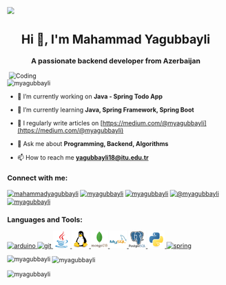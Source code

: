 <img src="https://lh3.googleusercontent.com/uLsOJxBuewCN0Ojld9SqmmhDZLbOzMcBha96wC24F03kVfUoRaMlBPbDVZ_Xx0-U1mFazFTEHm2ncYTIY0SLh-ry6LoGBewlm3hLECsmiv6GjasqxEjKZ0fRRijqpMrWNucAkXmOYuEcou2XhfvAtkivoIanMEmw-C3tr2Q8sSO54FrWqoIqXPjaQmATfjMPGxHx28uuz4UKLPVL04woD5VMfDwr5s03DgpTY_AvY3a-SotdpBEkknjhG1QgEsNKUtqI-ZmrbDWj4A_OsmmM6az-JIFXjVRroGkGUUw1LL2QYAfwCsYNV70QQDDSqxlBfsgKhbV-TGlqC-UwngwyJvgayD2hWw7Fz-dCM96P6XyACRfq6g8M8zcor0PcA7QmZy4K90E5n9dXEv5lJJOd1uqgdobnqAIMECJNB2V987F1y_AbzvuqsMidV4Vtq6Z4FAVvvvr_G-pdT1QrMDlsk99aTPeKvGRf3zyW0GEW29jtkj3jvfKwLwWg65S_eAlP8qIXnW0FefQh6sAqLAPc2R35ZAII6D3o7HDFa7ggZhovLVXOw460t8JqlH3EvjXlDmfTe6PXf8zhfdmKJTtoVF_w8naUMYbYXpV6G8vl56l_GwdTPfuV9ELSWPi2MRbhIQPwm4Kao3lRIezU26tW7hO_XSE-5xl0I__M03I5GJC6a3lEtqQ__1qB2-t1UVrLVSk_LIXxt-G4_NYKfsIN1cckoeKQXPEr6b38Fv9-Oa3RN8gAFEMvj0AN8xWypHHmkGmbPlc_nWvSSEhWjs1inem_MOZoiZvaj61zDCmW8Fi93JyZtkDkgTgNOXH7Yt27vb397oELfRiYU9MKzfVIy1Hn0pjeb_h2PIqpf5SPCMkTA7Fl5jhXx67xd-9U4ug72feV9xso7vx4dzSnDNBlfrd_HISEWvpQb6X8KVlZNfBuEomv=w1850-h555-no?authuser=0">
<h1 align="center">Hi 👋, I'm Mahammad Yagubbayli</h1>
<h3 align="center">A passionate backend developer from Azerbaijan</h3>
<img align="right" alt="Coding" width="500" src="https://lh3.googleusercontent.com/2O088an-a5hQGcp0yT9wb3_4OysfojpQdfnwrJjXRKUbEXAD4mJHzHNlyuCxoKG2Zcb1-YNdsRdzzluh41TT1WUOMXgLUOH5KUykdxPMm08IQYUdFfIAV_po2Ha4L7gLS0YjUm509lQqOUeIh8loZvf9sUDwZ6B7U-byPVRnaZQnkjuUUlobOUthzVQtnTv02X8RiRIhBjkMhGwPD9_IK2nJMFrhVIn4sE-0pFR2CXlHtZ9hLzzHD5fq1Q5HFPPLMfahmUh0E5DYG_fXUb14R9QUTptpEVhPBaW4BBnn65WgofnK6jBQHumxFEZ9BidMI_e8zl3PNMPQo4NhKy-5fqkjCGbrrZWeu76AwclvG7oCiAjwy7-gZi8K8E6wPuP-otc2chQA2_IIl44zrSTgiqdnaZ4Fz3YwkxMWS0cXFmkCkeRI1q7_yteiyO8rbButjX0-ibBTvmfyPYwIHypaAy69V64nUg2n37VVKrK8n6pvRGwhpQy1is7-T4q4mRkxs-XG-5xlri5YaSBbrXIXu0vIf-bb3Nrln25bCl4h6cmvfxWraO4cmw2RpjbbsqDwFMQNKOhni14MsOVwcT9eS1P9EeZRnz3_lvOwAcM2VLvMyZ1ZHyZojqtZqopGTKfdTp3uY9D6T4sQaX6ZEpSFV_Z6WtstaNUeB-UEaGeWUU0vLTPrgI_2iOu5TU2pHn8JETDOiNna58Ox5stBPckf_hBDVuueg-DykVorqgTFISHHz_APCDjGIMdh9iNXgI-wgoR_AcH0jxCWj6H9km1sjNoxgrSv3w43X37w3Deg6ZyiSl7P3HKlGjBKO7vakSQxMlkujf95-7T8k7FkDRHNfl8BdBJP9kiswU964eHm4dhN9UYhEXcb7WcWkEXDq4B8hoiCbR46Ez1W0787fWKpyJ7CuUfjr1nbSsVe8zvVxbibqPQh=w1459-h821-no?authuser=0">

<p align="left"> <img src="https://komarev.com/ghpvc/?username=myagubbayli&label=Profile%20views&color=0e75b6&style=flat" alt="myagubbayli" /> </p>

- 🔭 I’m currently working on **Java - Spring Todo App**

- 🌱 I’m currently learning **Java, Spring Framework, Spring Boot**

- 📝 I regularly write articles on [https://medium.com/@myagubbayli](https://medium.com/@myagubbayli)

- 💬 Ask me about **Programming, Backend, Algorithms**

- 📫 How to reach me **yagubbayli18@itu.edu.tr**


<h3 align="left">Connect with me:</h3>
<p align="left">
<a href="https://linkedin.com/in/mahammadyagubbayli" target="blank"><img align="center" src="https://raw.githubusercontent.com/rahuldkjain/github-profile-readme-generator/master/src/images/icons/Social/linked-in-alt.svg" alt="mahammadyagubbayli" height="30" width="40" /></a>
<a href="https://fb.com/myagubbayli" target="blank"><img align="center" src="https://raw.githubusercontent.com/rahuldkjain/github-profile-readme-generator/master/src/images/icons/Social/facebook.svg" alt="myagubbayli" height="30" width="40" /></a>
<a href="https://instagram.com/myagubbayli" target="blank"><img align="center" src="https://raw.githubusercontent.com/rahuldkjain/github-profile-readme-generator/master/src/images/icons/Social/instagram.svg" alt="myagubbayli" height="30" width="40" /></a>
<a href="https://medium.com/@myagubbayli" target="blank"><img align="center" src="https://raw.githubusercontent.com/rahuldkjain/github-profile-readme-generator/master/src/images/icons/Social/medium.svg" alt="@myagubbayli" height="30" width="40" /></a>
<a href="https://www.hackerrank.com/myagubbayli" target="blank"><img align="center" src="https://raw.githubusercontent.com/rahuldkjain/github-profile-readme-generator/master/src/images/icons/Social/hackerrank.svg" alt="myagubbayli" height="30" width="40" /></a>
</p>

<h3 align="left">Languages and Tools:</h3>
<p align="left"> <a href="https://www.arduino.cc/" target="_blank" rel="noreferrer"> <img src="https://cdn.worldvectorlogo.com/logos/arduino-1.svg" alt="arduino" width="40" height="40"/> </a> <a href="https://git-scm.com/" target="_blank" rel="noreferrer"> <img src="https://www.vectorlogo.zone/logos/git-scm/git-scm-icon.svg" alt="git" width="40" height="40"/> </a> <a href="https://www.java.com" target="_blank" rel="noreferrer"> <img src="https://raw.githubusercontent.com/devicons/devicon/master/icons/java/java-original.svg" alt="java" width="40" height="40"/> </a> <a href="https://www.linux.org/" target="_blank" rel="noreferrer"> <img src="https://raw.githubusercontent.com/devicons/devicon/master/icons/linux/linux-original.svg" alt="linux" width="40" height="40"/> </a> <a href="https://www.mongodb.com/" target="_blank" rel="noreferrer"> <img src="https://raw.githubusercontent.com/devicons/devicon/master/icons/mongodb/mongodb-original-wordmark.svg" alt="mongodb" width="40" height="40"/> </a> <a href="https://www.mysql.com/" target="_blank" rel="noreferrer"> <img src="https://raw.githubusercontent.com/devicons/devicon/master/icons/mysql/mysql-original-wordmark.svg" alt="mysql" width="40" height="40"/> </a> <a href="https://www.postgresql.org" target="_blank" rel="noreferrer"> <img src="https://raw.githubusercontent.com/devicons/devicon/master/icons/postgresql/postgresql-original-wordmark.svg" alt="postgresql" width="40" height="40"/> </a> <a href="https://www.python.org" target="_blank" rel="noreferrer"> <img src="https://raw.githubusercontent.com/devicons/devicon/master/icons/python/python-original.svg" alt="python" width="40" height="40"/> </a> <a href="https://spring.io/" target="_blank" rel="noreferrer"> <img src="https://www.vectorlogo.zone/logos/springio/springio-icon.svg" alt="spring" width="40" height="40"/> </a> </p>

<p><img align="left" src="https://github-readme-stats.vercel.app/api/top-langs?username=myagubbayli&show_icons=true&locale=en&layout=compact" alt="myagubbayli" /></p>

<p>&nbsp;<img align="center" src="https://github-readme-stats.vercel.app/api?username=myagubbayli&show_icons=true&locale=en" alt="myagubbayli" /></p>

<p><img align="center" src="https://github-readme-streak-stats.herokuapp.com/?user=myagubbayli&" alt="myagubbayli" /></p>
